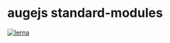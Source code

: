 # augejs standard-modules

[![lerna](https://img.shields.io/badge/maintained%20with-lerna-cc00ff.svg)](https://lerna.js.org/)


